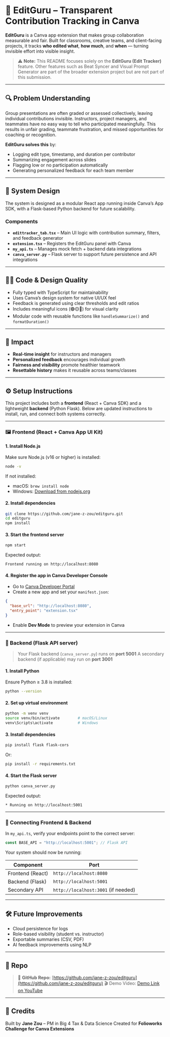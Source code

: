 # 🧩 EditGuru – Transparent Contribution Tracking in Canva

**EditGuru** is a Canva app extension that makes group collaboration measurable and fair. Built for classrooms, creative teams, and client-facing projects, it tracks **who edited what**, **how much**, and **when** — turning invisible effort into visible insight.

> ⚠️ **Note:** This README focuses solely on the **EditGuru (Edit Tracker)** feature. Other features such as Beat Syncer and Visual Prompt Generator are part of the broader extension project but are not part of this submission.

---

## 🔍 Problem Understanding

Group presentations are often graded or assessed collectively, leaving individual contributions invisible. Instructors, project managers, and teammates have no easy way to tell who participated meaningfully. This results in unfair grading, teammate frustration, and missed opportunities for coaching or recognition.

**EditGuru solves this** by:

* Logging edit type, timestamp, and duration per contributor
* Summarizing engagement across slides
* Flagging low or no participation automatically
* Generating personalized feedback for each team member

---

## 🧠 System Design

The system is designed as a modular React app running inside Canva’s App SDK, with a Flask-based Python backend for future scalability.

### Components

* **`edittracker_tab.tsx`** – Main UI logic with contribution summary, filters, and feedback generator
* **`extension.tsx`** – Registers the EditGuru panel with Canva
* **`my_api.ts`** – Manages mock fetch + backend data integrations
* **`canva_server.py`** – Flask server to support future persistence and API integrations

---

## 🧑‍💻 Code & Design Quality

* Fully typed with TypeScript for maintainability
* Uses Canva’s design system for native UI/UX feel
* Feedback is generated using clear thresholds and edit ratios
* Includes meaningful icons (🟢🟡🔴) for visual clarity
* Modular code with reusable functions like `handleSummarize()` and `formatDuration()`

---

## 🎯 Impact

* **Real-time insight** for instructors and managers
* **Personalized feedback** encourages individual growth
* **Fairness and visibility** promote healthier teamwork
* **Resettable history** makes it reusable across teams/classes

---

## ⚙️ Setup Instructions

This project includes both a **frontend** (React + Canva SDK) and a lightweight **backend** (Python Flask). Below are updated instructions to install, run, and connect both systems correctly.

---

### 🖼️ Frontend (React + Canva App UI Kit)

#### 1. Install Node.js

Make sure Node.js (v16 or higher) is installed:

```bash
node -v
```

If not installed:

* macOS: `brew install node`
* Windows: [Download from nodejs.org](https://nodejs.org/)

#### 2. Install dependencies

```bash
git clone https://github.com/jane-z-zou/editguru.git
cd editguru
npm install
```

#### 3. Start the frontend server

```bash
npm start
```

Expected output:

```
Frontend running on http://localhost:8080
```

#### 4. Register the app in Canva Developer Console

* Go to [Canva Developer Portal](https://www.canva.com/developers/)
* Create a new app and set your `manifest.json`:

```json
{
  "base_url": "http://localhost:8080",
  "entry_point": "extension.tsx"
}
```

* Enable **Dev Mode** to preview your extension in Canva

---

### 🧠 Backend (Flask API server)

> Your Flask backend (`canva_server.py`) runs on **port 5001**
> A secondary backend (if applicable) may run on **port 3001**

#### 1. Install Python

Ensure Python ≥ 3.8 is installed:

```bash
python --version
```

#### 2. Set up virtual environment

```bash
python -m venv venv
source venv/bin/activate        # macOS/Linux
venv\Scripts\activate           # Windows
```

#### 3. Install dependencies

```bash
pip install flask flask-cors
```

Or:

```bash
pip install -r requirements.txt
```

#### 4. Start the Flask server

```bash
python canva_server.py
```

Expected output:

```
* Running on http://localhost:5001
```

---

### 🔗 Connecting Frontend & Backend

In `my_api.ts`, verify your endpoints point to the correct server:

```ts
const BASE_API = "http://localhost:5001"; // Flask API
```

Your system should now be running:

| Component        | Port                                |
| ---------------- | ----------------------------------- |
| Frontend (React) | `http://localhost:8080`             |
| Backend (Flask)  | `http://localhost:5001`             |
| Secondary API    | `http://localhost:3001` (if needed) |

---

## 🛠 Future Improvements

* Cloud persistence for logs
* Role-based visibility (student vs. instructor)
* Exportable summaries (CSV, PDF)
* AI feedback improvements using NLP

---

## 🔗 Repo

> 🔗 **GitHub Repo:** [https://github.com/jane-z-zou/editguru](https://github.com/jane-z-zou/editguru)
> 🎬 Demo Video: [Demo Link on YouTube](https://youtu.be/hC_2CqlVkBg?feature=shared)

---

## 📣 Credits

Built by **Jane Zou** – PM in Big 4 Tax & Data Science
Created for **Folioworks Challenge for Canva Extensions**
